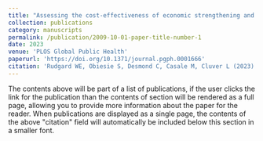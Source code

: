 ```yaml
---
title: "Assessing the cost-effectiveness of economic strengthening and parenting support for preventing violence against adolescents in Mpumalanga Province, South Africa: An economic modelling study using non-randomised data"
collection: publications
category: manuscripts
permalink: /publication/2009-10-01-paper-title-number-1
date: 2023
venue: 'PLOS Global Public Health'
paperurl: 'https://doi.org/10.1371/journal.pgph.0001666'
citation: 'Rudgard WE, Obiesie S, Desmond C, Casale M, Cluver L (2023) Assessing the cost-effectiveness of economic strengthening and parenting support for preventing violence against adolescents in Mpumalanga Province, South Africa: An economic modelling study using non-randomised data. PLOS Glob Public Health 3(8): e0001666'
---
```

The contents above will be part of a list of publications, if the user clicks the link for the publication than the contents of section will be rendered as a full page, allowing you to provide more information about the paper for the reader. When publications are displayed as a single page, the contents of the above "citation" field will automatically be included below this section in a smaller font.
